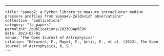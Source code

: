 ---
    title: "panco2: a Python library to measure intracluster medium pressure profiles from Sunyaev-Zeldovich observations"
    collection: "publications"
    category: "fa_papers"
    permalink: /publications/2023OJAp6E9K
    date: 2023-03-01
    venue: "The Open Journal of Astrophysics"
    citation: "Kéruzoré, F., Mayet, F., Artis, E., et al. (2023), The Open Journal of Astrophysics, 6, 9."
    ---